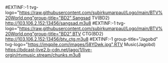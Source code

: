 #EXTINF:-1 tvg-logo="https://raw.githubusercontent.com/subirkumarpaul/Logo/main/BTV%20World.png"group-title="BD2",Sangsad TV(BD2)
http://103.106.2.152:13456/sangsad.m3u8
#EXTINF:-1 tvg-logo="https://raw.githubusercontent.com/subirkumarpaul/Logo/main/BTV%20World.png"group-title="BD2",BTV CTG(BD2)
http://103.106.2.152:13456/btv_ctg.m3u8
#EXTINF:-1 group-title="Jagobd" tvg-logo="https://imgpile.com/images/58YDwk.jpg",RTV Music(Jagobd)
https://bdcast-live2.b-cdn.net/jago/1/live-orgin/rtvmusic.stream/chunks.m3u8

